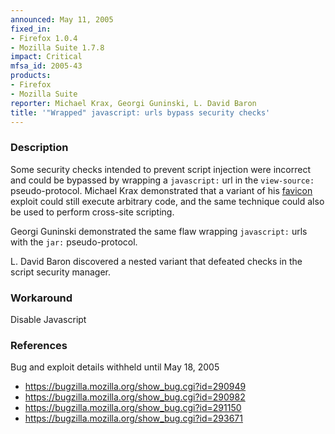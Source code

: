 ```yaml
---
announced: May 11, 2005
fixed_in:
- Firefox 1.0.4
- Mozilla Suite 1.7.8
impact: Critical
mfsa_id: 2005-43
products:
- Firefox
- Mozilla Suite
reporter: Michael Krax, Georgi Guninski, L. David Baron
title: '"Wrapped" javascript: urls bypass security checks'
---
```


<h3>Description</h3>

<p>Some security checks intended to prevent script injection were incorrect
and could be bypassed by wrapping a <code>javascript:</code> url in the
<code>view-source:</code> pseudo-protocol. Michael Krax demonstrated
that a variant of his <a href="mfsa2005-37.html">favicon</a> exploit
could still execute arbitrary code, and the same technique could also
be used to perform cross-site scripting.</p>

<p>Georgi Guninski demonstrated the same flaw wrapping <code>javascript:</code> urls
with the <code>jar:</code> pseudo-protocol.</p>

<p>L. David Baron discovered a nested variant that defeated checks
in the script security manager.</p>

<h3>Workaround</h3>

<p>Disable Javascript</p>

<h3>References</h3>

<p>Bug and exploit details withheld until May 18, 2005</p>

<ul>
<li><a href="https://bugzilla.mozilla.org/show_bug.cgi?id=290949">
https://bugzilla.mozilla.org/show_bug.cgi?id=290949</a></li>
<li><a href="https://bugzilla.mozilla.org/show_bug.cgi?id=290982">
https://bugzilla.mozilla.org/show_bug.cgi?id=290982</a></li>
<li><a href="https://bugzilla.mozilla.org/show_bug.cgi?id=291150">
https://bugzilla.mozilla.org/show_bug.cgi?id=291150</a></li>
<li><a href="https://bugzilla.mozilla.org/show_bug.cgi?id=293671">
https://bugzilla.mozilla.org/show_bug.cgi?id=293671</a></li>
</ul>



